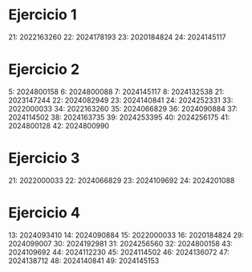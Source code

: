 # Ejercicio 1
21: 2022163260
22: 2024178193
23: 2020184824
24: 2024145117

# Ejercicio 2
5: 2024800158
6: 2024800088
7: 2024145117
8: 2024132538
21: 2023147244
22: 2024082949
23: 2024140841
24: 2024252331
33: 2022000033
34: 2022163260
35: 2024066829
36: 2024090884
37: 2024114502
38: 2024163735
39: 2024253395
40: 2024256175
41: 2024800128
42: 2024800990

# Ejercicio 3
21: 2022000033
22: 2024066829
23: 2024109692
24: 2024201088


# Ejercicio 4
13: 2024093410
14: 2024090884
15: 2022000033
16: 2020184824
29: 2024099007
30: 2024192981
31: 2024256560
32: 2024800158
43: 2024109692
44: 2024112230
45: 2024114502
46: 2024136072
47: 2024138712
48: 2024140841
49: 2024145153